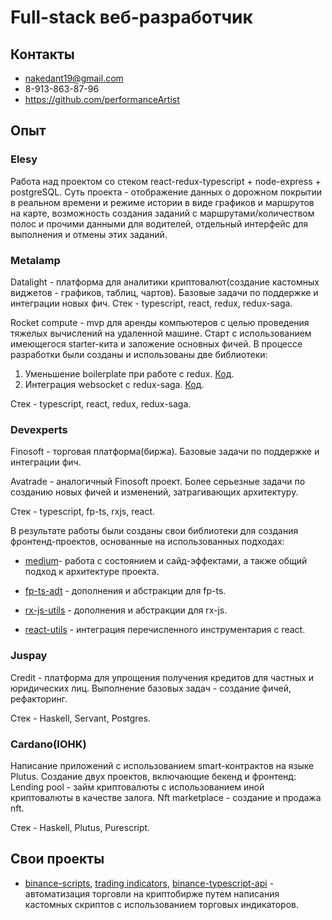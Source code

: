 # Full-stack веб-разработчик

## Контакты

* nakedant19@gmail.com
* 8-913-863-87-96
* https://github.com/performanceArtist

## Опыт

### Elesy

Работа над проектом со стеком react-redux-typescript + node-express + postgreSQL. Суть проекта - отображение данных о дорожном покрытии в реальном времени и режиме истории в виде графиков и маршрутов на карте, возможность создания заданий с маршрутами/количеством полос и прочими данными для водителей, отдельный интерфейс для выполнения и отмены этих заданий.

### Metalamp

Datalight - платформа для аналитики криптовалют(создание кастомных виджетов - графиков, таблиц, чартов). Базовые задачи по поддержке и интеграции новых фич. Стек - typescript, react, redux, redux-saga. 

Rocket compute - mvp для аренды компьютеров с целью проведения тяжелых вычислений на удаленной машине. Старт с использованием имеющегося starter-кита и заложение основных фичей. В процессе разработки были созданы и использованы две библиотеки:

1. Уменьшение boilerplate при работе с redux. [Код](https://github.com/performanceArtist/redux-unit).
2. Интеграция websocket с redux-saga. [Код](https://github.com/performanceArtist/redux-saga-sockets).

Стек - typescript, react, redux, redux-saga.

### Devexperts

Finosoft - торговая платформа(биржа). Базовые задачи по поддержке и интеграции фич.

Avatrade - аналогичный Finosoft проект. Более серьезные задачи по созданию новых фичей и изменений, затрагивающих архитектуру. 

Стек - typescript, fp-ts, rxjs, react.

В результате работы были созданы свои библиотеки для создания фронтенд-проектов, основанные на использованных подходах:

* [medium](https://github.com/performanceArtist/medium)- работа с состоянием и сайд-эффектами, а также общий подход к архитектуре проекта.

* [fp-ts-adt](https://github.com/performanceArtist/fp-ts-adt) - дополнения и абстракции для fp-ts.

* [rx-js-utils](https://github.com/performanceArtist/rx-utils) - дополнения и абстракции для rx-js.

* [react-utils](https://github.com/performanceArtist/react-utils) - интеграция перечисленного инструментария с react. 

### Juspay

Credit - платформа для упрощения получения кредитов для частных и юридических лиц. Выполнение базовых задач - создание фичей, рефакторинг.

Стек - Haskell, Servant, Postgres. 

### Cardano(IOHK)

Написание приложений с использованием smart-контрактов на языке Plutus. Создание двух проектов, включающие бекенд и фронтенд: 
Lending pool - займ криптовалюты с использованием иной криптовалюты в качестве залога. 
Nft marketplace - создание и продажа nft.

Стек - Haskell, Plutus, Purescript.

## Свои проекты

* [binance-scripts](https://github.com/performanceArtist/binance-scripts), [trading indicators](https://github.com/performanceArtist/trading-indicators),  [binance-typescript-api](https://github.com/performanceArtist/binance-typescript-api) - автоматизация торговли на криптобирже путем написания кастомных скриптов с использованием торговых индикаторов. 
